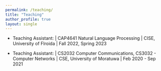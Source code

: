 ```yaml
---
permalink: /teaching/
title: "Teaching"
author_profile: true
layout: single
---
```


- Teaching Assistant: | CAP4641 Natural Language Processing 
                      | CISE, University of Flroida
                      | Fall 2022, Spring 2023

- Teaching Assistant: | CS2032 Computer Communications, CS3032 - Computer Networks
                      | CSE, University of Moratuwa
                      | Feb 2020 - Sep 2021 